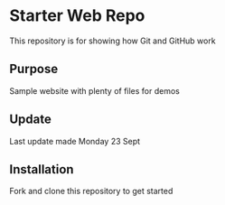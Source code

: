# Starter Web Repo

This repository is for showing how Git and GitHub work

## Purpose

Sample website with plenty of files for demos

## Update 
Last update made Monday 23 Sept

## Installation
Fork and clone this repository to get started